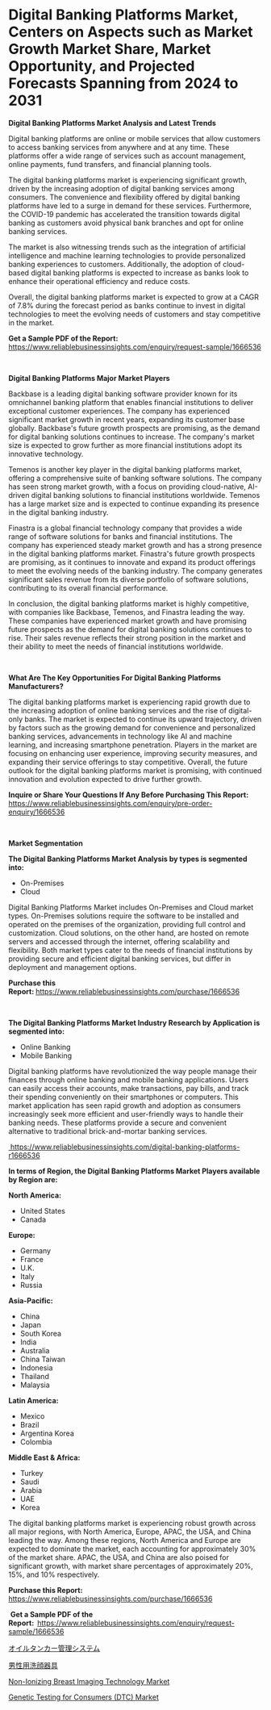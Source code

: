 <p><h1>Digital Banking Platforms Market, Centers on Aspects such as Market Growth Market Share, Market Opportunity, and Projected Forecasts Spanning from 2024 to 2031</h1></p><p><strong>Digital Banking Platforms Market Analysis and Latest Trends</strong></p>
<p><p>Digital banking platforms are online or mobile services that allow customers to access banking services from anywhere and at any time. These platforms offer a wide range of services such as account management, online payments, fund transfers, and financial planning tools.</p><p>The digital banking platforms market is experiencing significant growth, driven by the increasing adoption of digital banking services among consumers. The convenience and flexibility offered by digital banking platforms have led to a surge in demand for these services. Furthermore, the COVID-19 pandemic has accelerated the transition towards digital banking as customers avoid physical bank branches and opt for online banking services.</p><p>The market is also witnessing trends such as the integration of artificial intelligence and machine learning technologies to provide personalized banking experiences to customers. Additionally, the adoption of cloud-based digital banking platforms is expected to increase as banks look to enhance their operational efficiency and reduce costs.</p><p>Overall, the digital banking platforms market is expected to grow at a CAGR of 7.8% during the forecast period as banks continue to invest in digital technologies to meet the evolving needs of customers and stay competitive in the market.</p></p>
<p><strong>Get a Sample PDF of the Report:&nbsp;</strong> <a href="https://www.reliablebusinessinsights.com/enquiry/request-sample/1666536">https://www.reliablebusinessinsights.com/enquiry/request-sample/1666536</a></p>
<p>&nbsp;</p>
<p><strong>Digital Banking Platforms Major Market Players</strong></p>
<p><p>Backbase is a leading digital banking software provider known for its omnichannel banking platform that enables financial institutions to deliver exceptional customer experiences. The company has experienced significant market growth in recent years, expanding its customer base globally. Backbase's future growth prospects are promising, as the demand for digital banking solutions continues to increase. The company's market size is expected to grow further as more financial institutions adopt its innovative technology.</p><p>Temenos is another key player in the digital banking platforms market, offering a comprehensive suite of banking software solutions. The company has seen strong market growth, with a focus on providing cloud-native, AI-driven digital banking solutions to financial institutions worldwide. Temenos has a large market size and is expected to continue expanding its presence in the digital banking industry.</p><p>Finastra is a global financial technology company that provides a wide range of software solutions for banks and financial institutions. The company has experienced steady market growth and has a strong presence in the digital banking platforms market. Finastra's future growth prospects are promising, as it continues to innovate and expand its product offerings to meet the evolving needs of the banking industry. The company generates significant sales revenue from its diverse portfolio of software solutions, contributing to its overall financial performance.</p><p>In conclusion, the digital banking platforms market is highly competitive, with companies like Backbase, Temenos, and Finastra leading the way. These companies have experienced market growth and have promising future prospects as the demand for digital banking solutions continues to rise. Their sales revenue reflects their strong position in the market and their ability to meet the needs of financial institutions worldwide.</p></p>
<p>&nbsp;</p>
<p><strong>What Are The Key Opportunities For Digital Banking Platforms Manufacturers?</strong></p>
<p><p>The digital banking platforms market is experiencing rapid growth due to the increasing adoption of online banking services and the rise of digital-only banks. The market is expected to continue its upward trajectory, driven by factors such as the growing demand for convenience and personalized banking services, advancements in technology like AI and machine learning, and increasing smartphone penetration. Players in the market are focusing on enhancing user experience, improving security measures, and expanding their service offerings to stay competitive. Overall, the future outlook for the digital banking platforms market is promising, with continued innovation and evolution expected to drive further growth.</p></p>
<p><strong>Inquire or Share Your Questions If Any Before Purchasing This Report:</strong> <a href="https://www.reliablebusinessinsights.com/enquiry/pre-order-enquiry/1666536">https://www.reliablebusinessinsights.com/enquiry/pre-order-enquiry/1666536</a></p>
<p>&nbsp;</p>
<p><strong>Market Segmentation</strong></p>
<p><strong>The Digital Banking Platforms Market Analysis by types is segmented into:</strong></p>
<p><ul><li>On-Premises</li><li>Cloud</li></ul></p>
<p><p>Digital Banking Platforms Market includes On-Premises and Cloud market types. On-Premises solutions require the software to be installed and operated on the premises of the organization, providing full control and customization. Cloud solutions, on the other hand, are hosted on remote servers and accessed through the internet, offering scalability and flexibility. Both market types cater to the needs of financial institutions by providing secure and efficient digital banking services, but differ in deployment and management options.</p></p>
<p><strong>Purchase this Report:&nbsp;</strong><a href="https://www.reliablebusinessinsights.com/purchase/1666536">https://www.reliablebusinessinsights.com/purchase/1666536</a></p>
<p>&nbsp;</p>
<p><strong>The Digital Banking Platforms Market Industry Research by Application is segmented into:</strong></p>
<p><ul><li>Online Banking</li><li>Mobile Banking</li></ul></p>
<p><p>Digital banking platforms have revolutionized the way people manage their finances through online banking and mobile banking applications. Users can easily access their accounts, make transactions, pay bills, and track their spending conveniently on their smartphones or computers. This market application has seen rapid growth and adoption as consumers increasingly seek more efficient and user-friendly ways to handle their banking needs. These platforms provide a secure and convenient alternative to traditional brick-and-mortar banking services.</p></p>
<p><a href="https://www.reliablebusinessinsights.com/digital-banking-platforms-r1666536">&nbsp;https://www.reliablebusinessinsights.com/digital-banking-platforms-r1666536</a></p>
<p><strong>In terms of Region, the Digital Banking Platforms Market Players available by Region are:</strong></p>
<p>
    <p> <strong> North America: </strong>
        <ul>
            <li>United States</li>
            <li>Canada</li>
        </ul>
        </p> 
    <p> <strong> Europe: </strong>
        <ul>
            <li>Germany</li>
            <li>France</li>
            <li>U.K.</li>
            <li>Italy</li>
            <li>Russia</li>
        </ul>
        </p> 
    <p> <strong> Asia-Pacific: </strong>
        <ul>
            <li>China</li>
            <li>Japan</li>
            <li>South Korea</li>
            <li>India</li>
            <li>Australia</li>
            <li>China Taiwan</li>
            <li>Indonesia</li>
            <li>Thailand</li>
            <li>Malaysia</li>
        </ul>
        </p> 
    <p> <strong> Latin America: </strong>
        <ul>
            <li>Mexico</li>
            <li>Brazil</li>
            <li>Argentina Korea</li>
            <li>Colombia</li>
        </ul>
        </p> 
    <p> <strong> Middle East & Africa: </strong>
        <ul>
            <li>Turkey</li>
            <li>Saudi</li>
            <li>Arabia</li>
            <li>UAE</li>
            <li>Korea</li>
        </ul>
    </p>
    </p>
<p><p>The digital banking platforms market is experiencing robust growth across all major regions, with North America, Europe, APAC, the USA, and China leading the way. Among these regions, North America and Europe are expected to dominate the market, each accounting for approximately 30% of the market share. APAC, the USA, and China are also poised for significant growth, with market share percentages of approximately 20%, 15%, and 10% respectively.</p></p>
<p><strong>Purchase this Report: </strong><a href="https://www.reliablebusinessinsights.com/purchase/1666536">https://www.reliablebusinessinsights.com/purchase/1666536</a></p>
<p>&nbsp;<strong>Get a Sample PDF of the Report:&nbsp;&nbsp;</strong><a href="https://www.reliablebusinessinsights.com/enquiry/request-sample/1666536">https://www.reliablebusinessinsights.com/enquiry/request-sample/1666536</a></p>
<p><strong></strong></p>
<p><p><a href="https://github.com/DanykaKilback/Market-Research-Report-List-1/blob/main/8932172171779.md">オイルタンカー管理システム</a></p><p><a href="https://github.com/RandallRunte2023/Market-Research-Report-List-1/blob/main/6372045171778.md">男性用洗顔器具</a></p><p><a href="https://github.com/lukmanduiky01/Market-Research-Report-List-1/blob/main/non-ionizing-breast-imaging-technology-market.md">Non-Ionizing Breast Imaging Technology Market</a></p><p><a href="https://github.com/Gilanghao0/Market-Research-Report-List-1/blob/main/genetic-testing-for-consumers-dtc-market.md">Genetic Testing for Consumers (DTC) Market</a></p></p>